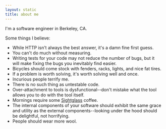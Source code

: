 ```yaml
---
layout: static
title: about me
---
```


I'm a software engineer in Berkeley, CA.

Some things I believe:

* While HTTP isn't always the best answer, it's a damn fine first guess.
* You can't do much without measuring.
* Writing tests for your code may not reduce the number of bugs, but it will
  make fixing the bugs you inevitably find easier.
* Bicycles should come stock with fenders, racks, lights, and nice fat tires.
* If a problem is worth solving, it's worth solving well and once.
* Incurious people terrify me.
* There is no such thing as untestable code.
* Over-attachment to tools is dysfunctional--don't mistake what the tool 
  allows you to do with the tool itself.
* Mornings require some [Sightglass](http://sightglasscoffee.com/) coffee.
* The internal components of your software should exhibit the same grace and
  utility as the external components--looking under the hood should be
  delightful, not horrifying.
* People should wear more wool.
